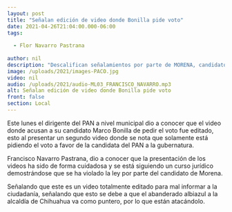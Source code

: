 ```yaml
---
layout: post
title: "Señalan edición de video donde Bonilla pide voto"
date: 2021-04-26T21:04:00.000-06:00
tags:
  
  - Flor Navarro Pastrana
  
author: nil
description: "Descalifican señalamientos por parte de MORENA, candidato de Acción Nacional no promovía voto."
image: /uploads/2021/images-PACO.jpg
video: nil
audio: /uploads/2021/audio-ML03_FRANCISCO_NAVARRO.mp3
alt: Señalan edición de video donde Bonilla pide voto
front: false
section: Local
---
```


Este lunes el dirigente del PAN a nivel municipal dio a conocer que el video donde acusan a su candidato Marco Bonilla de pedir el voto fue editado, esto al presentar un segundo video donde se nota que solamente está pidiendo el voto a favor de la candidata del PAN a la gubernatura.

Francisco Navarro Pastrana, dio a conocer que la presentación de los videos ha sido de forma cuidadosa y se está siguiendo un curso jurídico demostrándose que se ha violado la ley por parte del candidato de Morena.

Señalando que este es un video totalmente editado para mal informar a la ciudadanía, señalando que esto se debe a que el abanderado albiazul a la alcaldía de Chihuahua va como puntero, por lo que están atacándolo.
